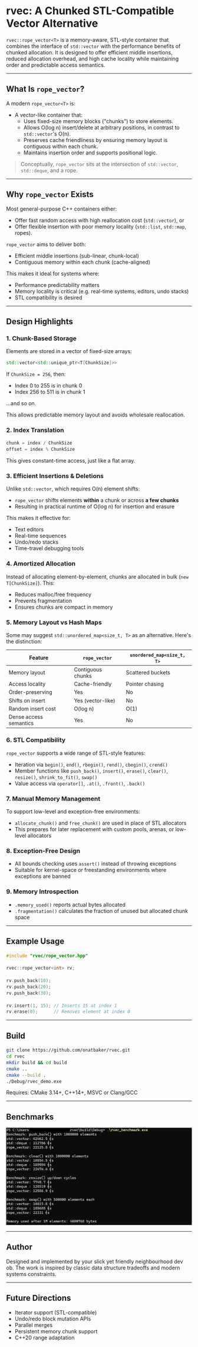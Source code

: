 # rvec: A Chunked STL-Compatible Vector Alternative

`rvec::rope_vector<T>` is a memory-aware, STL-style container that combines the interface of `std::vector` with the performance benefits of chunked allocation. It is designed to offer efficient middle insertions, reduced allocation overhead, and high cache locality while maintaining order and predictable access semantics.

---

## What Is `rope_vector`?

A modern `rope_vector<T>` is:

- A vector-like container that:
  - Uses fixed-size memory blocks ("chunks") to store elements.
  - Allows O(log n) insert/delete at arbitrary positions, in contrast to `std::vector`'s O(n).
  - Preserves cache friendliness by ensuring memory layout is contiguous within each chunk.
  - Maintains insertion order and supports positional logic.

> Conceptually, `rope_vector` sits at the intersection of `std::vector`, `std::deque`, and a rope.

---

## Why `rope_vector` Exists

Most general-purpose C++ containers either:

- Offer fast random access with high reallocation cost (`std::vector`), or
- Offer flexible insertion with poor memory locality (`std::list`, `std::map`, ropes).

`rope_vector` aims to deliver both:

- Efficient middle insertions (sub-linear, chunk-local)
- Contiguous memory within each chunk (cache-aligned)

This makes it ideal for systems where:

- Performance predictability matters
- Memory locality is critical (e.g. real-time systems, editors, undo stacks)
- STL compatibility is desired

---

## Design Highlights

### 1. Chunk-Based Storage

Elements are stored in a vector of fixed-size arrays:

```cpp
std::vector<std::unique_ptr<T[ChunkSize]>>
```

If `ChunkSize = 256`, then:

- Index 0 to 255 is in chunk 0
- Index 256 to 511 is in chunk 1

...and so on.

This allows predictable memory layout and avoids wholesale reallocation.

### 2. Index Translation

```cpp
chunk = index / ChunkSize
offset = index % ChunkSize
```

This gives constant-time access, just like a flat array.

### 3. Efficient Insertions & Deletions

Unlike `std::vector`, which requires O(n) element shifts:

- `rope_vector` shifts elements **within** a chunk or across **a few chunks**
- Resulting in practical runtime of O(log n) for insertion and erasure

This makes it effective for:

- Text editors
- Real-time sequences
- Undo/redo stacks
- Time-travel debugging tools

### 4. Amortized Allocation

Instead of allocating element-by-element, chunks are allocated in bulk (`new T[ChunkSize]`). This:

- Reduces malloc/free frequency
- Prevents fragmentation
- Ensures chunks are compact in memory

### 5. Memory Layout vs Hash Maps

Some may suggest `std::unordered_map<size_t, T>` as an alternative. Here's the distinction:

| Feature                | `rope_vector`     | `unordered_map<size_t, T>` |
| ---------------------- | ----------------- | -------------------------- |
| Memory layout          | Contiguous chunks | Scattered buckets          |
| Access locality        | Cache-friendly    | Pointer chasing            |
| Order-preserving       | Yes               | No                         |
| Shifts on insert       | Yes (vector-like) | No                         |
| Random insert cost     | O(log n)          | O(1)                       |
| Dense access semantics | Yes               | No                         |

### 6. STL Compatibility

`rope_vector` supports a wide range of STL-style features:

- Iteration via `begin()`, `end()`, `rbegin()`, `rend()`, `cbegin()`, `crend()`
- Member functions like `push_back()`, `insert()`, `erase()`, `clear()`, `resize()`, `shrink_to_fit()`, `swap()`
- Value access via `operator[]`, `.at()`, `.front()`, `.back()`

### 7. Manual Memory Management

To support low-level and exception-free environments:

- `allocate_chunk()` and `free_chunk()` are used in place of STL allocators
- This prepares for later replacement with custom pools, arenas, or low-level allocators

### 8. Exception-Free Design

- All bounds checking uses `assert()` instead of throwing exceptions
- Suitable for kernel-space or freestanding environments where exceptions are banned

### 9. Memory Introspection

- `.memory_used()` reports actual bytes allocated
- `.fragmentation()` calculates the fraction of unused but allocated chunk space

---

## Example Usage

```cpp
#include "rvec/rope_vector.hpp"

rvec::rope_vector<int> rv;

rv.push_back(10);
rv.push_back(20);
rv.push_back(30);

rv.insert(1, 15); // Inserts 15 at index 1
rv.erase(0);      // Removes element at index 0
```

---

## Build

```bash
git clone https://github.com/onatbaker/rvec.git
cd rvec
mkdir build && cd build
cmake ..
cmake --build .
./Debug/rvec_demo.exe
```

Requires: CMake 3.14+, C++14+, MSVC or Clang/GCC

---

## Benchmarks

![Benchmarks](benchmark_results/rope_vector_benchmark.png)

---

## Author

Designed and implemented by your slick yet friendly neighbourhood dev ob. The work is inspired by classic data structure tradeoffs and modern systems constraints.

---

## Future Directions

- Iterator support (STL-compatible)
- Undo/redo block mutation APIs
- Parallel merges
- Persistent memory chunk support
- C++20 range adaptation
